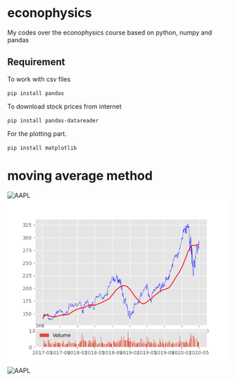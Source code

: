 # econophysics
My codes over the econophysics course based on python, numpy and pandas

## Requirement
To work with csv files

`
pip install pandas
`

To download stock prices from internet

`
pip install pandas-datareader
`

For the plotting part.

`
pip install matplotlib
`
# moving average method
![AAPL](https://user-images.githubusercontent.com/13776994/80971533-2fd1a980-8e32-11ea-8081-d889dce9d3ac.png)
![AAPL](AAPL.png)
![AAPL](https://user-images.githubusercontent.com/13776994/80974540-1af71500-8e36-11ea-9666-69d35498674b.png)
